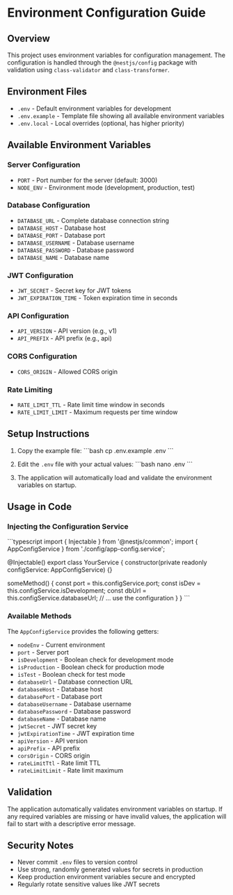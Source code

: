 # Environment Configuration Guide

## Overview

This project uses environment variables for configuration management. The configuration is handled through the `@nestjs/config` package with validation using `class-validator` and `class-transformer`.

## Environment Files

- `.env` - Default environment variables for development
- `.env.example` - Template file showing all available environment variables
- `.env.local` - Local overrides (optional, has higher priority)

## Available Environment Variables

### Server Configuration
- `PORT` - Port number for the server (default: 3000)
- `NODE_ENV` - Environment mode (development, production, test)

### Database Configuration
- `DATABASE_URL` - Complete database connection string
- `DATABASE_HOST` - Database host
- `DATABASE_PORT` - Database port
- `DATABASE_USERNAME` - Database username
- `DATABASE_PASSWORD` - Database password
- `DATABASE_NAME` - Database name

### JWT Configuration
- `JWT_SECRET` - Secret key for JWT tokens
- `JWT_EXPIRATION_TIME` - Token expiration time in seconds

### API Configuration
- `API_VERSION` - API version (e.g., v1)
- `API_PREFIX` - API prefix (e.g., api)

### CORS Configuration
- `CORS_ORIGIN` - Allowed CORS origin

### Rate Limiting
- `RATE_LIMIT_TTL` - Rate limit time window in seconds
- `RATE_LIMIT_LIMIT` - Maximum requests per time window

## Setup Instructions

1. Copy the example file:
   \`\`\`bash
   cp .env.example .env
   \`\`\`

2. Edit the `.env` file with your actual values:
   \`\`\`bash
   nano .env
   \`\`\`

3. The application will automatically load and validate the environment variables on startup.

## Usage in Code

### Injecting the Configuration Service

\`\`\`typescript
import { Injectable } from '@nestjs/common';
import { AppConfigService } from './config/app-config.service';

@Injectable()
export class YourService {
  constructor(private readonly configService: AppConfigService) {}

  someMethod() {
    const port = this.configService.port;
    const isDev = this.configService.isDevelopment;
    const dbUrl = this.configService.databaseUrl;
    // ... use the configuration
  }
}
\`\`\`

### Available Methods

The `AppConfigService` provides the following getters:

- `nodeEnv` - Current environment
- `port` - Server port
- `isDevelopment` - Boolean check for development mode
- `isProduction` - Boolean check for production mode
- `isTest` - Boolean check for test mode
- `databaseUrl` - Database connection URL
- `databaseHost` - Database host
- `databasePort` - Database port
- `databaseUsername` - Database username
- `databasePassword` - Database password
- `databaseName` - Database name
- `jwtSecret` - JWT secret key
- `jwtExpirationTime` - JWT expiration time
- `apiVersion` - API version
- `apiPrefix` - API prefix
- `corsOrigin` - CORS origin
- `rateLimitTtl` - Rate limit TTL
- `rateLimitLimit` - Rate limit maximum

## Validation

The application automatically validates environment variables on startup. If any required variables are missing or have invalid values, the application will fail to start with a descriptive error message.

## Security Notes

- Never commit `.env` files to version control
- Use strong, randomly generated values for secrets in production
- Keep production environment variables secure and encrypted
- Regularly rotate sensitive values like JWT secrets
